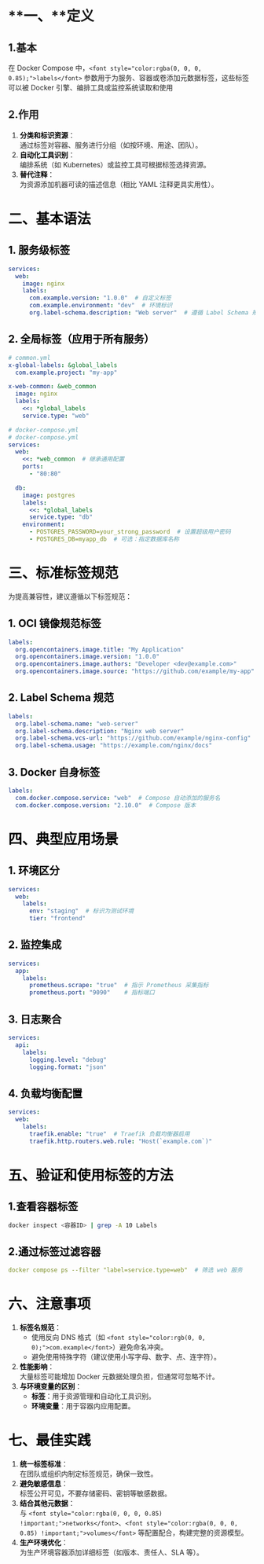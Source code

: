 # **<font style="color:rgb(0, 0, 0) !important;">一、</font>**定义
## 1.基本
<font style="color:rgba(0, 0, 0, 0.85);">在 Docker Compose 中，</font>`<font style="color:rgba(0, 0, 0, 0.85);">labels</font>`<font style="color:rgba(0, 0, 0, 0.85);"> 参数用于为服务、容器或卷添加元数据标签，这些标签可以被 Docker 引擎、编排工具或监控系统读取和使用</font>

## <font style="color:rgba(0, 0, 0, 0.85);">2.作用</font>
1. **<font style="color:rgb(0, 0, 0) !important;">分类和标识资源</font>**<font style="color:rgba(0, 0, 0, 0.85) !important;">：  
</font><font style="color:rgba(0, 0, 0, 0.85) !important;">通过标签对容器、服务进行分组（如按环境、用途、团队）。</font>
2. **<font style="color:rgb(0, 0, 0) !important;">自动化工具识别</font>**<font style="color:rgba(0, 0, 0, 0.85) !important;">：  
</font><font style="color:rgba(0, 0, 0, 0.85) !important;">编排系统（如 Kubernetes）或监控工具可根据标签选择资源。</font>
3. **<font style="color:rgb(0, 0, 0) !important;">替代注释</font>**<font style="color:rgba(0, 0, 0, 0.85) !important;">：  
</font><font style="color:rgba(0, 0, 0, 0.85) !important;">为资源添加机器可读的描述信息（相比 YAML 注释更具实用性）。</font>

# <font style="color:rgb(0, 0, 0) !important;">二、基本语法</font>
## <font style="color:rgb(0, 0, 0) !important;">1. 服务级标签</font>
```yaml
services:
  web:
    image: nginx
    labels:
      com.example.version: "1.0.0"  # 自定义标签
      com.example.environment: "dev"  # 环境标识
      org.label-schema.description: "Web server"  # 遵循 Label Schema 规范
```

## <font style="color:rgb(0, 0, 0) !important;">2. 全局标签（应用于所有服务）</font>
```yaml
# common.yml
x-global-labels: &global_labels
  com.example.project: "my-app"

x-web-common: &web_common
  image: nginx
  labels:
    <<: *global_labels
    service.type: "web"

# docker-compose.yml
# docker-compose.yml
services:
  web:
    <<: *web_common  # 继承通用配置
    ports:
      - "80:80"

  db:
    image: postgres
    labels:
      <<: *global_labels
      service.type: "db"
    environment:
      - POSTGRES_PASSWORD=your_strong_password  # 设置超级用户密码
      - POSTGRES_DB=myapp_db  # 可选：指定数据库名称
```

# <font style="color:rgb(0, 0, 0) !important;">三、标准标签规范</font>
<font style="color:rgba(0, 0, 0, 0.85);">为提高兼容性，建议遵循以下标签规范：</font>

## <font style="color:rgb(0, 0, 0) !important;">1. OCI 镜像规范标签</font>
```yaml
labels:
  org.opencontainers.image.title: "My Application"
  org.opencontainers.image.version: "1.0.0"
  org.opencontainers.image.authors: "Developer <dev@example.com>"
  org.opencontainers.image.source: "https://github.com/example/my-app"
```

## <font style="color:rgb(0, 0, 0) !important;">2. Label Schema 规范</font>
```yaml
labels:
  org.label-schema.name: "web-server"
  org.label-schema.description: "Nginx web server"
  org.label-schema.vcs-url: "https://github.com/example/nginx-config"
  org.label-schema.usage: "https://example.com/nginx/docs"
```

## <font style="color:rgb(0, 0, 0) !important;">3. Docker 自身标签</font>
```yaml
labels:
  com.docker.compose.service: "web"  # Compose 自动添加的服务名
  com.docker.compose.version: "2.10.0"  # Compose 版本
```

# <font style="color:rgb(0, 0, 0) !important;">四、典型应用场景</font>
## <font style="color:rgb(0, 0, 0) !important;">1. 环境区分</font>
```yaml
services:
  web:
    labels:
      env: "staging"  # 标识为测试环境
      tier: "frontend"
```

## <font style="color:rgb(0, 0, 0) !important;">2. 监控集成</font>
```yaml
services:
  app:
    labels:
      prometheus.scrape: "true"  # 指示 Prometheus 采集指标
      prometheus.port: "9090"    # 指标端口
```

## <font style="color:rgb(0, 0, 0) !important;">3. 日志聚合</font>
```yaml
services:
  api:
    labels:
      logging.level: "debug"
      logging.format: "json"
```

## <font style="color:rgb(0, 0, 0) !important;">4. 负载均衡配置</font>
```yaml
services:
  web:
    labels:
      traefik.enable: "true"  # Traefik 负载均衡器启用
      traefik.http.routers.web.rule: "Host(`example.com`)"
```

# <font style="color:rgb(0, 0, 0) !important;">五、验证和使用标签的方法</font>
## <font style="color:rgb(0, 0, 0) !important;">1.查看容器标签</font>
```bash
docker inspect <容器ID> | grep -A 10 Labels
```

## <font style="color:rgb(0, 0, 0) !important;">2.通过标签过滤容器</font>
```yaml
docker compose ps --filter "label=service.type=web"  # 筛选 web 服务
```

# <font style="color:rgb(0, 0, 0) !important;">六、注意事项</font>
1. **<font style="color:rgb(0, 0, 0) !important;">标签名规范</font>**<font style="color:rgba(0, 0, 0, 0.85) !important;">：</font>
    - <font style="color:rgba(0, 0, 0, 0.85) !important;">使用反向 DNS 格式（如</font><font style="color:rgba(0, 0, 0, 0.85) !important;"> </font>`<font style="color:rgb(0, 0, 0);">com.example</font>`<font style="color:rgba(0, 0, 0, 0.85) !important;">）避免命名冲突。</font>
    - <font style="color:rgba(0, 0, 0, 0.85) !important;">避免使用特殊字符（建议使用小写字母、数字、点、连字符）。</font>
2. **<font style="color:rgb(0, 0, 0) !important;">性能影响</font>**<font style="color:rgba(0, 0, 0, 0.85) !important;">：  
</font><font style="color:rgba(0, 0, 0, 0.85) !important;">大量标签可能增加 Docker 元数据处理负担，但通常可忽略不计。</font>
3. **<font style="color:rgb(0, 0, 0) !important;">与环境变量的区别</font>**<font style="color:rgba(0, 0, 0, 0.85) !important;">：</font>
    - **<font style="color:rgb(0, 0, 0) !important;">标签</font>**<font style="color:rgba(0, 0, 0, 0.85) !important;">：用于资源管理和自动化工具识别。</font>
    - **<font style="color:rgb(0, 0, 0) !important;">环境变量</font>**<font style="color:rgba(0, 0, 0, 0.85) !important;">：用于容器内应用配置。</font>

# <font style="color:rgb(0, 0, 0) !important;">七、最佳实践</font>
1. **<font style="color:rgb(0, 0, 0) !important;">统一标签标准</font>**<font style="color:rgba(0, 0, 0, 0.85) !important;">：  
</font><font style="color:rgba(0, 0, 0, 0.85) !important;">在团队或组织内制定标签规范，确保一致性。</font>
2. **<font style="color:rgb(0, 0, 0) !important;">避免敏感信息</font>**<font style="color:rgba(0, 0, 0, 0.85) !important;">：  
</font><font style="color:rgba(0, 0, 0, 0.85) !important;">标签公开可见，不要存储密码、密钥等敏感数据。</font>
3. **<font style="color:rgb(0, 0, 0) !important;">结合其他元数据</font>**<font style="color:rgba(0, 0, 0, 0.85) !important;">：  
</font><font style="color:rgba(0, 0, 0, 0.85) !important;">与</font><font style="color:rgba(0, 0, 0, 0.85) !important;"> </font>`<font style="color:rgba(0, 0, 0, 0.85) !important;">networks</font>`<font style="color:rgba(0, 0, 0, 0.85) !important;">、</font>`<font style="color:rgba(0, 0, 0, 0.85) !important;">volumes</font>`<font style="color:rgba(0, 0, 0, 0.85) !important;"> </font><font style="color:rgba(0, 0, 0, 0.85) !important;">等配置配合，构建完整的资源模型。</font>
4. **<font style="color:rgb(0, 0, 0) !important;">生产环境优化</font>**<font style="color:rgba(0, 0, 0, 0.85) !important;">：  
</font><font style="color:rgba(0, 0, 0, 0.85) !important;">为生产环境容器添加详细标签（如版本、责任人、SLA 等）。</font>

##   

